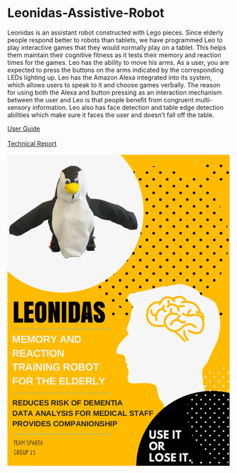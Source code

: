 # Leonidas-Assistive-Robot

Leonidas is an assistant robot constructed with Lego pieces. Since elderly people respond better
to robots than tablets, we have programmed Leo to play interactive games that they would
normally play on a tablet. This helps them maintain their cognitive fitness as it tests their memory
and reaction times for the games. Leo has the ability to move his arms. As a user, you are expected
to press the buttons on the arms indicated by the corresponding LEDs lighting up. Leo has the
Amazon Alexa integrated into its system, which allows users to speak to it and choose games verbally.
The reason for using both the Alexa and button pressing as an interaction mechanism between the
user and Leo is that people benefit from congruent multi-sensory information. Leo also has face
detection and table edge detection abilities which make sure it faces the user and doesn’t fall off the
table.

[User Guide](https://github.com/stylianosnicoletti/Leonidas-Assistive-Robot/blob/master/Docs/User%20Guide.pdf) <br />
<br />
[Technical Report](https://github.com/stylianosnicoletti/Leonidas-Assistive-Robot/blob/master/Docs/Technical%20Report.pdf) <br />
<br />
![Alt text](https://github.com/stylianosnicoletti/Leonidas-Assistive-Robot/blob/master/Screenshots/poster.png?raw=true)
